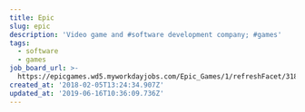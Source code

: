 ```yaml
---
title: Epic
slug: epic
description: 'Video game and #software development company; #games'
tags:
  - software
  - games
job_board_url: >-
  https://epicgames.wd5.myworkdayjobs.com/Epic_Games/1/refreshFacet/318c8bb6f553100021d223d9780d30be
created_at: '2018-02-05T13:24:34.907Z'
updated_at: '2019-06-16T10:36:09.736Z'
---
```


